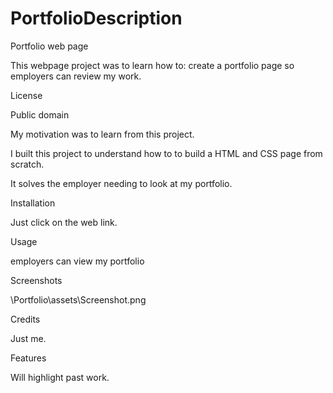 # PortfolioDescription
Portfolio web page


This webpage project was to learn how to: create a portfolio page so employers can review my work.




License

Public domain


My motivation was to learn from this project.


I built this project to understand how to to build a HTML and CSS page from scratch.


It solves the employer needing to look at my portfolio.



Installation

Just click on the web link.


Usage

employers can view my portfolio


Screenshots

\Portfolio\assets\Screenshot.png

    
  

Credits

Just me.


Features

Will highlight past work.


